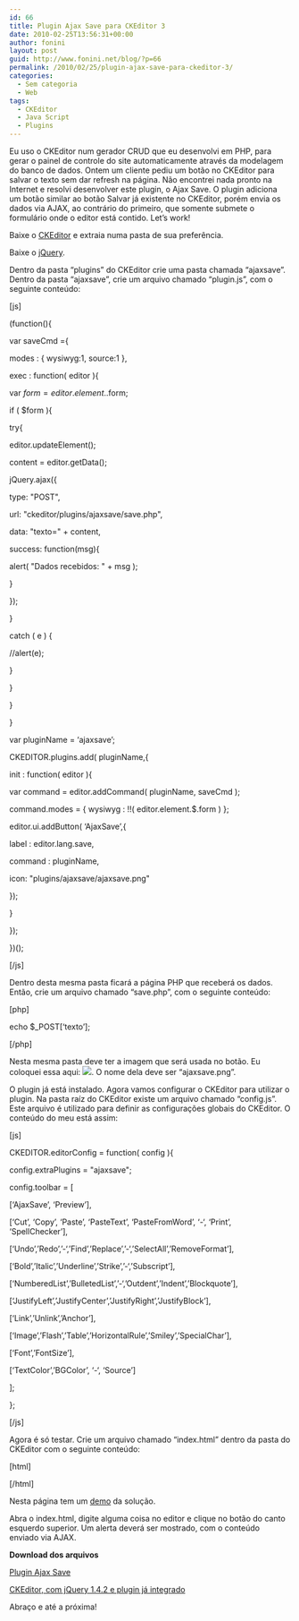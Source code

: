 ```yaml
---
id: 66
title: Plugin Ajax Save para CKEditor 3
date: 2010-02-25T13:56:31+00:00
author: fonini
layout: post
guid: http://www.fonini.net/blog/?p=66
permalink: /2010/02/25/plugin-ajax-save-para-ckeditor-3/
categories:
  - Sem categoria
  - Web
tags:
  - CKEditor
  - Java Script
  - Plugins
---
```

Eu uso o CKEditor num gerador CRUD que eu desenvolvi em PHP, para gerar o painel de controle do site automaticamente através da modelagem do banco de dados. Ontem um cliente pediu um botão no CKEditor para salvar o texto sem dar refresh na página. Não encontrei nada pronto na Internet e resolvi desenvolver este plugin, o Ajax Save. O plugin adiciona um botão similar ao botão Salvar já existente no CKEditor, porém envia os dados via AJAX, ao contrário do primeiro, que somente submete o formulário onde o editor está contido. Let&#8217;s work!

Baixe o <a href="http://ckeditor.com/download" rel="externo">CKEditor</a> e extraia numa pasta de sua preferência.
  
Baixe o <a href="http://jquery.com" rel="externo">jQuery</a>.

Dentro da pasta &#8220;plugins&#8221; do CKEditor crie uma pasta chamada &#8220;ajaxsave&#8221;. Dentro da pasta &#8220;ajaxsave&#8221;, crie um arquivo chamado &#8220;plugin.js&#8221;, com o seguinte conteúdo:</p> 

[js]
  
(function(){
	  
var saveCmd ={
		  
modes : { wysiwyg:1, source:1 },
		  
exec : function( editor ){
      		  
var $form = editor.element.$.form;
			  
if ( $form ){
				  
try{
					  
editor.updateElement();
					  
content = editor.getData();

jQuery.ajax({
						  
type: "POST",
						  
url: "ckeditor/plugins/ajaxsave/save.php",
						  
data: "texto=" + content,
						  
success: function(msg){
						 	  
alert( "Dados recebidos: " + msg );
						  
}
					  
});
				  
}
				  
catch ( e ) {
            		  
//alert(e);
				  
}
			  
}
		  
}
	  
}

var pluginName = &#8216;ajaxsave&#8217;;
	  
CKEDITOR.plugins.add( pluginName,{
		  
init : function( editor ){
			  
var command = editor.addCommand( pluginName, saveCmd );
 			  
command.modes = { wysiwyg : !!( editor.element.$.form ) };
 			  
editor.ui.addButton( &#8216;AjaxSave&#8217;,{
				  
label : editor.lang.save,
				  
command : pluginName,
				  
icon: "plugins/ajaxsave/ajaxsave.png"
			  
});
		  
}
	  
});
  
})();
  
[/js]

Dentro desta mesma pasta ficará a página PHP que receberá os dados. Então, crie um arquivo chamado &#8220;save.php&#8221;, com o seguinte conteúdo:</p> 

[php]
  
echo $_POST[&#8216;texto&#8217;];
  
[/php]

Nesta mesma pasta deve ter a imagem que será usada no botão. Eu coloquei essa aqui: ![](/blog/wp-content/imagens/ajaxsave.png). O nome dela deve ser &#8220;ajaxsave.png&#8221;.

O plugin já está instalado. Agora vamos configurar o CKEditor para utilizar o plugin. Na pasta raíz do CKEditor existe um arquivo chamado &#8220;config.js&#8221;. Este arquivo é utilizado para definir as configurações globais do CKEditor. O conteúdo do meu está assim:

[js]
  
CKEDITOR.editorConfig = function( config ){
	  
config.extraPlugins = "ajaxsave";
	  
config.toolbar = [
		  
[&#8216;AjaxSave&#8217;, &#8216;Preview&#8217;],
		  
[&#8216;Cut&#8217;, &#8216;Copy&#8217;, &#8216;Paste&#8217;, &#8216;PasteText&#8217;, &#8216;PasteFromWord&#8217;, &#8216;-&#8216;, &#8216;Print&#8217;, &#8216;SpellChecker&#8217;],
		  
[&#8216;Undo&#8217;,&#8217;Redo&#8217;,&#8217;-&#8216;,&#8217;Find&#8217;,&#8217;Replace&#8217;,&#8217;-&#8216;,&#8217;SelectAll&#8217;,&#8217;RemoveFormat&#8217;],
		  
[&#8216;Bold&#8217;,&#8217;Italic&#8217;,&#8217;Underline&#8217;,&#8217;Strike&#8217;,&#8217;-&#8216;,&#8217;Subscript&#8217;],
		  
[&#8216;NumberedList&#8217;,&#8217;BulletedList&#8217;,&#8217;-&#8216;,&#8217;Outdent&#8217;,&#8217;Indent&#8217;,&#8217;Blockquote&#8217;],
		  
[&#8216;JustifyLeft&#8217;,&#8217;JustifyCenter&#8217;,&#8217;JustifyRight&#8217;,&#8217;JustifyBlock&#8217;],
		  
[&#8216;Link&#8217;,&#8217;Unlink&#8217;,&#8217;Anchor&#8217;],
		  
[&#8216;Image&#8217;,&#8217;Flash&#8217;,&#8217;Table&#8217;,&#8217;HorizontalRule&#8217;,&#8217;Smiley&#8217;,&#8217;SpecialChar&#8217;],
		  
[&#8216;Font&#8217;,&#8217;FontSize&#8217;],
		  
[&#8216;TextColor&#8217;,&#8217;BGColor&#8217;, &#8216;-&#8216;, &#8216;Source&#8217;]
	  
];
  
};
  
[/js]

Agora é só testar. Crie um arquivo chamado &#8220;index.html&#8221; dentro da pasta do CKEditor com o seguinte conteúdo:</p> 

[html]
  
<body>
  
<head>
  
<script type="text/javascript" src="ckeditor/ckeditor.js"></script>
  
<script type="text/javascript" src="jquery-1.4.2.min.js"><script>
  
</head>
  
<body>

<form method="post">
	  
<textarea name="editor"></textarea>

<script type="text/javascript">
		  
CKEDITOR.replace(&#8216;editor&#8217;);
	  
</script>
  
</form>

</body>
  
</html>
  
[/html]

Nesta página tem um <a href="http://www.fonini.net/labs/ckeditor" rel="externo">demo</a> da solução.

Abra o index.html, digite alguma coisa no editor e clique no botão do canto esquerdo superior. Um alerta deverá ser mostrado, com o conteúdo enviado via AJAX.

**Download dos arquivos**

[Plugin Ajax Save](http://www.fonini.net/labs/AjaxSave.plugin.zip)

[CKEditor, com jQuery 1.4.2 e plugin já integrado](http://www.fonini.net/labs/ckeditor.zip)

Abraço e até a próxima!</p>